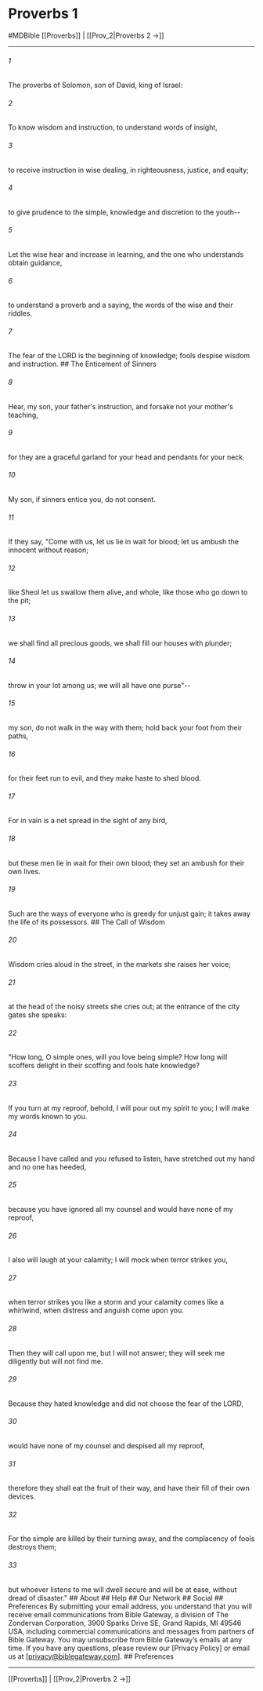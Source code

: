 # Proverbs 1
#MDBible
[[Proverbs]] | [[Prov_2|Proverbs 2 →]]

***


###### 1 
The proverbs of Solomon, son of David, king of Israel: 

###### 2 
To know wisdom and instruction, to understand words of insight, 

###### 3 
to receive instruction in wise dealing, in righteousness, justice, and equity; 

###### 4 
to give prudence to the simple, knowledge and discretion to the youth-- 

###### 5 
Let the wise hear and increase in learning, and the one who understands obtain guidance, 

###### 6 
to understand a proverb and a saying, the words of the wise and their riddles. 

###### 7 
The fear of the LORD is the beginning of knowledge; fools despise wisdom and instruction. ## The Enticement of Sinners 

###### 8 
Hear, my son, your father's instruction, and forsake not your mother's teaching, 

###### 9 
for they are a graceful garland for your head and pendants for your neck. 

###### 10 
My son, if sinners entice you, do not consent. 

###### 11 
If they say, "Come with us, let us lie in wait for blood; let us ambush the innocent without reason; 

###### 12 
like Sheol let us swallow them alive, and whole, like those who go down to the pit; 

###### 13 
we shall find all precious goods, we shall fill our houses with plunder; 

###### 14 
throw in your lot among us; we will all have one purse"-- 

###### 15 
my son, do not walk in the way with them; hold back your foot from their paths, 

###### 16 
for their feet run to evil, and they make haste to shed blood. 

###### 17 
For in vain is a net spread in the sight of any bird, 

###### 18 
but these men lie in wait for their own blood; they set an ambush for their own lives. 

###### 19 
Such are the ways of everyone who is greedy for unjust gain; it takes away the life of its possessors. ## The Call of Wisdom 

###### 20 
Wisdom cries aloud in the street, in the markets she raises her voice; 

###### 21 
at the head of the noisy streets she cries out; at the entrance of the city gates she speaks: 

###### 22 
"How long, O simple ones, will you love being simple? How long will scoffers delight in their scoffing and fools hate knowledge? 

###### 23 
If you turn at my reproof, behold, I will pour out my spirit to you; I will make my words known to you. 

###### 24 
Because I have called and you refused to listen, have stretched out my hand and no one has heeded, 

###### 25 
because you have ignored all my counsel and would have none of my reproof, 

###### 26 
I also will laugh at your calamity; I will mock when terror strikes you, 

###### 27 
when terror strikes you like a storm and your calamity comes like a whirlwind, when distress and anguish come upon you. 

###### 28 
Then they will call upon me, but I will not answer; they will seek me diligently but will not find me. 

###### 29 
Because they hated knowledge and did not choose the fear of the LORD, 

###### 30 
would have none of my counsel and despised all my reproof, 

###### 31 
therefore they shall eat the fruit of their way, and have their fill of their own devices. 

###### 32 
For the simple are killed by their turning away, and the complacency of fools destroys them; 

###### 33 
but whoever listens to me will dwell secure and will be at ease, without dread of disaster." ## About ## Help ## Our Network ## Social ## Preferences By submitting your email address, you understand that you will receive email communications from Bible Gateway, a division of The Zondervan Corporation, 3900 Sparks Drive SE, Grand Rapids, MI 49546 USA, including commercial communications and messages from partners of Bible Gateway. You may unsubscribe from Bible Gateway&rsquo;s emails at any time. If you have any questions, please review our [Privacy Policy] or email us at [privacy@biblegateway.com]. ## Preferences

***

[[Proverbs]] | [[Prov_2|Proverbs 2 →]]
